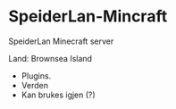 # SpeiderLan-Mincraft
SpeiderLan Minecraft server

Land: Brownsea Island
- Plugins.
- Verden
- Kan brukes igjen (?)
